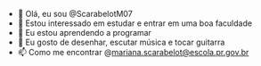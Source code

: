 - 👋 Olá, eu sou @ScarabelotM07
- 👀 Estou interessado em estudar e entrar em uma boa faculdade
- 🌱 Eu estou aprendendo a programar
- 💞️ Eu gosto de desenhar, escutar música e tocar guitarra
- 📫 Como me encontrar @mariana.scarabelot@escola.pr.gov.br

<!---
ScarabelotM07/ScarabelotM07 is a ✨ special ✨ repository because its `README.md` (this file) appears on your GitHub profile.
You can click the Preview link to take a look at your changes.
--->
